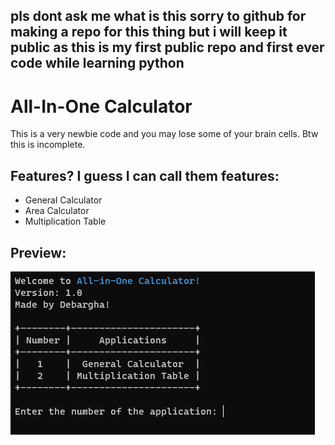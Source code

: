 ## pls dont ask me what is this sorry to github for making a repo for this thing but i will keep it public as this is my first public repo and first ever code while learning python
# All-In-One Calculator
This is a very newbie code and you may lose some of your brain cells. Btw this is incomplete.

## Features? I guess I can call them features:
- General Calculator
- Area Calculator
- Multiplication Table

## Preview:
![Preview img](image_2022-07-16_215814985.png "Preview")
